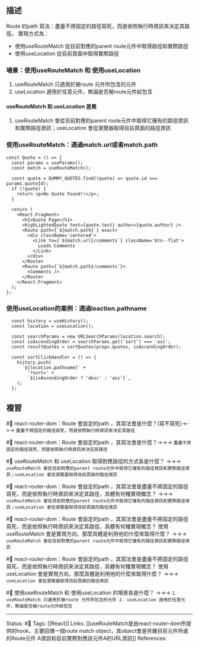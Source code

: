 ## 描述



Route 的path 寫法：盡量不將固定的路徑寫死，而是依照執行時資訊來決定其路徑。
實現方式為：
- 使用useRouteMatch 從目前對應的parent route元件中取得路徑和實際路徑
- 使用useLocation 從目前頁面中取得實際路徑


### 場景：使用useRouteMatch 和 使用useLocation
1. useRouteMatch 只適用於被route 元件所包含的元件
2. useLocation 適用於任意元件，無論是否被route元件給包含

#### useRouteMatch 和 useLocation 差異
1. useRouteMatch 會從目前對應的parent route元件中取得它擁有的路徑資訊和實際路徑資訊；useLocation 會從瀏覽器取得目前頁面的路徑資訊



### 使用useRouteMatch：透過match.url或者match.path

```
const Quote = () => {
  const params = useParams();
  const match = useRouteMatch();

  const quote = DUMMY_QUOTES.find((quote) => quote.id === params.quoteId);
  if (!quote) {
    return <p>No Quote Found!!</p>;
  }

  return (
    <React.Fragment>
      <h1>Quote Page</h1>
      <HighLightedQuote text={quote.text} author={quote.author} />
      <Route path={`${match.path}`} exact>
        <div className='centered'>
          <Link to={`${match.url}/comments`} className='btn--flat'>
            Loads Comments
          </Link>
        </div>
      </Route>
      <Route path={`${match.path}/comments`}>
        <Comments />
      </Route>
    </React.Fragment>
  );
};
```


### 使用useLocation的案例：透過loaction.pathname
```
  const history = useHistory();
  const location = useLocation();

  const searchParams = new URLSearchParams(location.search);
  const isAscendingOrder = searchParams.get('sort') === 'asc';
  const resultQuotes = sortQuotes(props.quotes, isAscendingOrder);

  const sortClickHandler = () => {
    history.push(
      `${location.pathname}` +
        '?sort=' +
        `${isAscendingOrder ? 'desc' : 'asc'}`,
    );
  };
```

## 複習

#🧠 react-router-dom：Route 會設定的path ，其寫法會是什麼？(寫不寫死)->->-> `盡量不將固定的路徑寫死，而是依照執行時資訊來決定其路徑`
<!--SR:!2022-11-27,3,250-->

#🧠 react-router-dom：Route 會設定的path ，其寫法會是什麼？->->-> `盡量不將固定的路徑寫死，而是依照執行時資訊來決定其路徑`
<!--SR:!2022-11-27,2,230-->


#🧠 useRouteMatch 和 useLocation 取得對應路徑的方式各是什麼？ ->->-> `useRouteMatch 會從目前對應的parent route元件中取得它擁有的路徑資訊和實際路徑資訊；useLocation 會從瀏覽器取得目前頁面的路徑資訊`
<!--SR:!2022-11-27,3,250-->



#🧠 react-router-dom：Route 會設定的path ，其寫法會是盡量不將固定的路徑寫死，而是依照執行時資訊來決定其路徑，具體有何種實現概念？ ->->-> `useRouteMatch 會從目前對應的parent route元件中取得它擁有的路徑資訊和實際路徑資訊；useLocation 會從瀏覽器取得目前頁面的路徑資訊`
<!--SR:!2022-11-27,3,250-->


#🧠 react-router-dom：Route 會設定的path ，其寫法會是盡量不將固定的路徑寫死，而是依照執行時資訊來決定其路徑，具體有何種實現概念？ 使用useRouteMatch 會是實現方向，那麼具體是利用他的什麼來取得什麼？  ->->-> `useRouteMatch 會從目前對應的parent route元件中取得它擁有的路徑資訊和實際路徑資訊`
<!--SR:!2022-12-07,9,250-->

#🧠 react-router-dom：Route 會設定的path ，其寫法會是盡量不將固定的路徑寫死，而是依照執行時資訊來決定其路徑，具體有何種實現概念？ 使用useLocation 會是實現方向，那麼具體是利用他的什麼來取得什麼？  ->->-> `useLocation 會從瀏覽器取得目前頁面的路徑資訊`
<!--SR:!2022-11-27,3,250-->


#🧠 使用useRouteMatch 和 使用useLocation 的場景各是什麼？   ->->-> `1. useRouteMatch 只適用於被route 元件所包含的元件 2. useLocation 適用於任意元件，無論是否被route元件給包含`
<!--SR:!2022-11-27,3,250-->





---
Status: #🌱 
Tags:
[[React]]
Links:
[[useRouteMatch是由react-router-dom所提供的hook，主要回傳一個route match object，其object會是夾雜目前元件所處的Route元件 A資訊和目前實際對應該元件A的URL資訊]]
References: